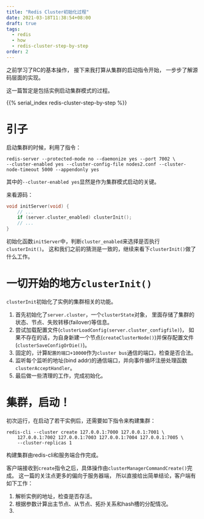 ```yaml
---
title: "Redis Cluster初始化过程"
date: 2021-03-18T11:38:54+08:00
draft: true
tags:
  - redis
  - how
  - redis-cluster-step-by-step
order: 2
---
```


之前学习了RC的基本操作，
接下来我打算从集群的启动指令开始，
一步步了解源码层面的实现。

这一篇暂定是包括实例启动集群模式的过程。

<!--more-->

{{% serial_index redis-cluster-step-by-step %}}

# 引子

启动集群的时候，利用了指令：

```shell
redis-server --protected-mode no --daemonize yes --port 7002 \
--cluster-enabled yes --cluster-config-file nodes2.conf --cluster-node-timeout 5000 --appendonly yes
```

其中的`--cluster-enabled yes`显然是作为集群模式启动的关键。

来看源码：

```c
void initServer(void) {
    // ...
    if (server.cluster_enabled) clusterInit();
    // ...
}
```

初始化函数`initServer`中，判断`cluster_enabled`来选择是否执行`clusterInit()`。
这和我们之前的猜测是一致的，继续来看下`clusterInit()`做了什么工作。

# 一切开始的地方`clusterInit()`

`clusterInit`初始化了实例的集群相关的功能。

1. 首先初始化了`server.cluster`，一个`clusterState`对象，
里面存储了集群的状态、节点、失败转移(failover)等信息。
1. 尝试加载配置文件(`clusterLoadConfig(server.cluster_configfile)`)，
如果不存在的话，为自身新建一个节点(`createClusterNode()`)并保存配置文件(`clusterSaveConfigOrDie()`)。
1. 固定的，计算`配置的端口+10000`作为`cluster bus`通信的端口，检查是否合法。
1. 监听每个监听的地址(bind addr)的通信端口，并向事件循环注册处理函数`clusterAcceptHandler`。
1. 最后做一些清理的工作，完成初始化。

# 集群，启动！

初次运行，在启动了若干实例后，还需要如下指令来构建集群：

```shell
redis-cli --cluster create 127.0.0.1:7000 127.0.0.1:7001 \
    127.0.0.1:7002 127.0.0.1:7003 127.0.0.1:7004 127.0.0.1:7005 \
    --cluster-replicas 1
```

构建集群由redis-cli和服务端合作完成。

客户端接收到`create`指令之后，具体操作由`clusterManagerCommandCreate()`完成。
这一篇的关注点更多的偏向于服务器端，
所以直接给出简单结论，客户端有如下工作：

1. 解析实例的地址，检查是否存活。
1. 根据参数计算出主节点、从节点、拓扑关系和hash槽的分配情况。
1. 


















